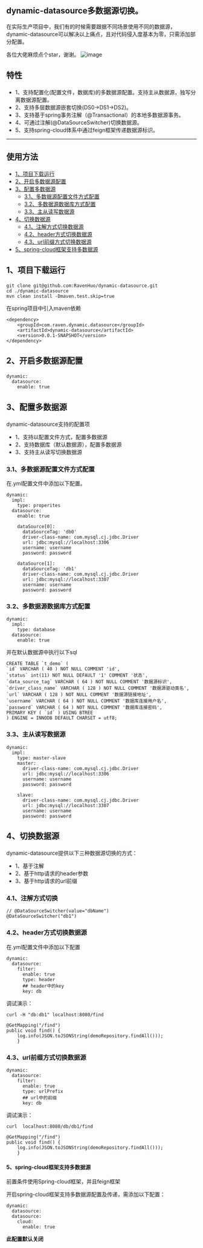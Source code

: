 ## dynamic-datasource多数据源切换。

在实际生产项目中，我们有的时候需要跟据不同场景使用不同的数据源，dynamic-datasource可以解决以上痛点，且对代码侵入度基本为零，只需添加部分配置。


各位大佬麻烦点个star，谢谢。
![image](https://dss1.bdstatic.com/70cFvXSh_Q1YnxGkpoWK1HF6hhy/it/u=2162647198,386552379&fm=26&gp=0.jpg)


## <p id="特性"> 特性
- 1、支持配置化(配置文件，数据库)的多数据源配置。支持主从数据源，独写分离数据源配置。
- 2、支持多层数据源嵌套切换(DS0->DS1->DS2)。
- 3、支持基于spring事务注解（@Transactional）的本地多数据源事务。
- 4、可通过注解(@DataSourceSwitcher)切换数据源。
- 5、支持spring-cloud体系中通过feign框架传递数据源标识。


--------------------------------------

## <p id="使用方法"> 使用方法

- [1、项目下载运行](#项目下载运行)
- [2、开启多数据源配置](#开启多数据源配置)
- [3、配置多数据源](#配置多数据源)
    - [3.1、多数据源配置文件方式配置](#多数据源配置文件方式配置) 
    - [3.2、多数据源数据库方式配置](#多数据源数据库方式配置)
    - [3.3、主从读写数据源](#主从读写数据源)
- [4、切换数据源](#切换数据源)
    - [4.1、注解方式切换数据源](#注解方式切换数据源)
    - [4.2、header方式切换数据源](#header方式切换数据源)
    - [4.3、url前缀方式切换数据源](#url前缀方式切换数据源)
- [5、spring-cloud框架支持多数据源](#spring-cloud框架支持多数据源)    



## <p id="项目下载运行"> 1、项目下载运行

```
git clone git@github.com:RavenHuo/dynamic-datasource.git
cd ./dynamic-datasource
mvn clean install -Dmaven.test.skip=true
```

在spring项目中引入maven依赖
```
<dependency>
    <groupId>com.raven.dynamic.datasource</groupId>
    <artifactId>dynamic-datasource</artifactId>
    <version>0.0.1-SNAPSHOT</version>
</dependency>
```

## <p id="开启多数据源配置">2、开启多数据源配置

```
dynamic:
  datasource:
    enable: true
```

## <p id="配置多数据源">3、配置多数据源

dynamic-datasource支持的配置项
- 1、支持以配置文件方式，配置多数据源
- 2、支持数据库（默认数据源），配置多数据源
- 3、支持主从读写切换数据源


### <p id="多数据源配置文件方式配置"> 3.1、多数据源配置文件方式配置
在.yml配置文件中添加以下配置。
```
dynamic:
  impl:
    type: properites
  datasource:
    enable: true

    dataSource[0]:
      dataSourceTag: 'db0'
      driver-class-name: com.mysql.cj.jdbc.Driver
      url: jdbc:mysql://localhost:3306
      username: username
      password: password
    
    dataSource[1]:
      dataSourceTag: 'db1'
      driver-class-name: com.mysql.cj.jdbc.Driver
      url: jdbc:mysql://localhost:3307
      username: username
      password: password

```

### <p id="多数据源数据库方式配置">3.2、多数据源数据库方式配置

```
dynamic:
  impl:
    type: database
  datasource:
    enable: true
```

并在默认数据源中执行以下sql
```
CREATE TABLE `t_demo` (
`id` VARCHAR ( 40 ) NOT NULL COMMENT 'id',
`status` int(11) NOT NULL DEFAULT '1' COMMENT '状态',
`data_source_tag` VARCHAR ( 64 ) NOT NULL COMMENT '数据源标识',
`driver_class_name` VARCHAR ( 128 ) NOT NULL COMMENT '数据源驱动类名',
`url` VARCHAR ( 128 ) NOT NULL COMMENT '数据源链接地址',
`username` VARCHAR ( 64 ) NOT NULL COMMENT '数据库连接用户名',
`password` VARCHAR ( 64 ) NOT NULL COMMENT '数据库连接密码',
PRIMARY KEY ( `id` ) USING BTREE 
) ENGINE = INNODB DEFAULT CHARSET = utf8;
```
### <p id="主从读写数据源">3.3、主从读写数据源

```
dynamic:
  impl:
    type: master-slave
    master:
      driver-class-name: com.mysql.cj.jdbc.Driver
      url: jdbc:mysql://localhost:3306
      username: username
      password: password
  
    slave:
      driver-class-name: com.mysql.cj.jdbc.Driver
      url: jdbc:mysql://localhost:3307
      username: username
      password: password
```

## <p id="切换数据源">4、切换数据源
dynamic-datasource提供以下三种数据源切换的方式：
- 1、基于注解
- 2、基于http请求的header参数
- 3、基于http请求的url前缀

### <p id="注解方式切换数据源">4.1、注解方式切换
```
// @DataSourceSwitcher(value="dbName")
@DataSourceSwitcher("db1")
```

### <p id="header方式切换数据源">4.2、header方式切换数据源
在.yml配置文件中添加以下配置

```
dynamic:
  datasource:
    filter:
      enable: true
      type: header
      ## header中的key
      key: db
```
调试演示：

```
curl -H "db:db1" localhost:8080/find

@GetMapping("/find")
public void find() {
    log.info(JSON.toJSONString(demoRepository.findAll()));
    }
```

### <p id="url前缀方式切换数据源">4.3、url前缀方式切换数据源

```
dynamic:
  datasource:
    filter:
      enable: true
      type: urlPrefix
      ## url中的前缀
      key: db
```
调试演示：
```
curl  localhost:8080/db/db1/find

@GetMapping("/find")
public void find() {
    log.info(JSON.toJSONString(demoRepository.findAll()));
    }
```


#### <p id="spring-cloud框架支持多数据源"> 5、spring-cloud框架支持多数据源
前置条件使用Spring-cloud框架，并且feign框架

开启spring-cloud框架支持多数据源配置及传递，需添加以下配置：
```
dynamic:
  datasource:
  datasource:
    cloud:
      enable: true
```
**此配置默认关闭**

